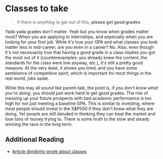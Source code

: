 # Classes to take

> If there is _anything_ to get out of this, **please get good grades**.

Yada yada grades don't matter. Yeah but you know when grades matter most? When you are applying to internships, and especially when you are looking for your first job.
While it's true your GPA and what classes you took matter less in mid-career, are you even in a career? No.
Also, even though it's not necessarily true that having a good grade in a class implies you got the most out of it (counterexamples: you already knew the content, the standards for the class were low anyway, etc.), it's still a pretty good measure.
At the very least, it shows you tried, and you have some semblance of competitive spirit, which is important for most things in the real world, jobs aside.

While this may all sound like parent-talk, the point is, if _you don't know what you're doing_, you should just work hard to get good grades. The risk of messing up your future prospects with bad academic performance is too high for not just meeting a baseline GPA. This is similar to investing, where most people should invest in the S&P500 if they don't know what they are doing. Yet people are still deluded in thinking they can beat the market and lose tons of money trying to. There is some truth to the slow and steady winning the race in the long term.



## Additional Reading

- [Article @mikinty wrote about classes](https://github.com/mikinty/advice/blob/main/incoming_college.md)